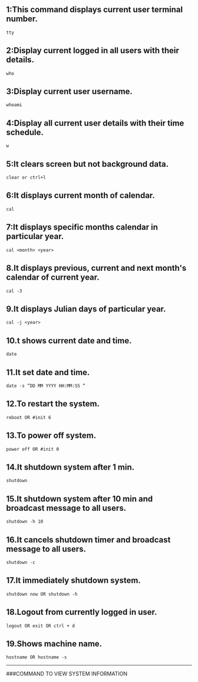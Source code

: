 ## 1:This command displays current user terminal number.
```
tty
```
## 2:Display current logged in all users with their details.
```
who
```
## 3:Display current user username.
```
whoami
```
## 4:Display all current user details with their time schedule.
```
w
```
## 5:It clears screen but not background data.
```
clear or ctrl+l
```
## 6:It displays current month of calendar.
```
cal
```
## 7:It displays specific months calendar in particular year.
```
cal <month> <year>
```
## 8.It displays previous, current and next month's calendar of current year.
```
cal -3
```
## 9.It displays Julian days of particular year.
```
cal -j <year>
```
## 10.t shows current date and time.
```
date
```
## 11.It set date and time.
```
date -s “DD MM YYYY HH:MM:SS “
```
## 12.To restart the system.
```
reboot OR #init 6
```
## 13.To power off system.
```
power off OR #init 0
```
## 14.It shutdown system after 1 min.
```
shutdown
```
## 15.It shutdown system after 10 min and broadcast message to all users.
```
shutdown -h 10
```
## 16.It cancels shutdown timer and broadcast message to all users.
```
shutdown -c
```
## 17.It immediately shutdown system.
```
shutdown now OR shutdown -h
```
## 18.Logout from currently logged in user.
```
logout OR exit OR ctrl + d
```
## 19.Shows machine name.
```
hostname OR hostname -s
```
---

###COMMAND TO VIEW SYSTEM INFORMATION
























